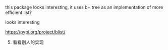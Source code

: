 this package looks interesting, it uses b+ tree as an implementation of more efficient list? 

looks interesting 

https://pypi.org/project/blist/


5. 看看别人的实现


